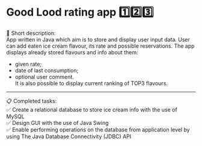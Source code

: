 # Good Lood rating app :one::two::three:
:memo: Short description: <br>
App written in Java which aim is to store and display
user input data. User can add eaten ice cream flavour,
its rate and possible reservations. The app displays 
already stored flavours and info about them:
- given rate;
- date of last consumption;
- optional user comment. <br>
It is also possible to display current ranking of
TOP3 flavours. <br>
---
:clipboard: Completed tasks: <br>
:white_check_mark: Create a relational database to
store ice cream info with the use of MySQL <br>
:white_check_mark: Design GUI with the use of Java
Swing <br>
:white_check_mark: Enable performing operations on
the database from application level by using The 
Java Database Connectivity (JDBC) API


